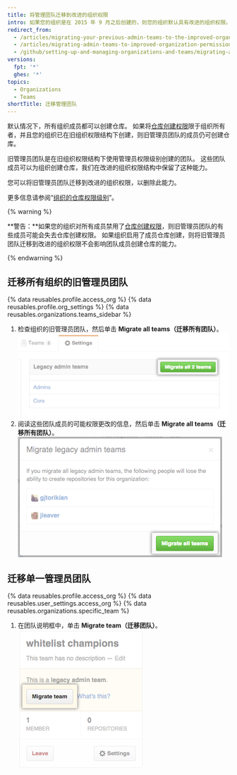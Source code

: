 ```yaml
---
title: 将管理团队迁移到改进的组织权限
intro: 如果您的组织是在 2015 年 9 月之后创建的，则您的组织默认具有改进的组织权限。 在 2015 年 9 月之前创建的组织可能需要将较旧的所有者和管理员团队迁移到改进的权限模型。 旧管理员团队的成员在其团队被迁移到改进的组织权限模型之前，自动保留创建仓库的权限。
redirect_from:
  - /articles/migrating-your-previous-admin-teams-to-the-improved-organization-permissions/
  - /articles/migrating-admin-teams-to-improved-organization-permissions
  - /github/setting-up-and-managing-organizations-and-teams/migrating-admin-teams-to-improved-organization-permissions
versions:
  fpt: '*'
  ghes: '*'
topics:
  - Organizations
  - Teams
shortTitle: 迁移管理团队
---
```


默认情况下，所有组织成员都可以创建仓库。 如果将[仓库创建权限](/articles/restricting-repository-creation-in-your-organization)限于组织所有者，并且您的组织已在旧组织权限结构下创建，则旧管理员团队的成员仍可创建仓库。

旧管理员团队是在旧组织权限结构下使用管理员权限级别创建的团队。 这些团队成员可以为组织创建仓库，我们在改进的组织权限结构中保留了这种能力。

您可以将旧管理员团队迁移到改进的组织权限，以删除此能力。

更多信息请参阅“[组织的仓库权限级别](/articles/repository-permission-levels-for-an-organization)”。

{% warning %}

**警告：**如果您的组织对所有成员禁用了[仓库创建权限](/articles/restricting-repository-creation-in-your-organization)，则旧管理员团队的有些成员可能会失去仓库创建权限。 如果组织启用了成员仓库创建，则将旧管理员团队迁移到改进的组织权限不会影响团队成员创建仓库的能力。

{% endwarning %}

## 迁移所有组织的旧管理员团队

{% data reusables.profile.access_org %}
{% data reusables.profile.org_settings %}
{% data reusables.organizations.teams_sidebar %}
1. 检查组织的旧管理员团队，然后单击 **Migrate all teams（迁移所有团队）**。 ![迁移所有团队按钮](/assets/images/help/teams/migrate-all-legacy-admin-teams.png)
1. 阅读这些团队成员的可能权限更改的信息，然后单击 **Migrate all teams（迁移所有团队）**。 ![确认迁移按钮](/assets/images/help/teams/confirm-migrate-all-legacy-admin-teams.png)

## 迁移单一管理员团队

{% data reusables.profile.access_org %}
{% data reusables.user_settings.access_org %}
{% data reusables.organizations.specific_team %}
1. 在团队说明框中，单击 **Migrate team（迁移团队）**。 ![迁移团队按钮](/assets/images/help/teams/migrate-a-legacy-admin-team.png)
